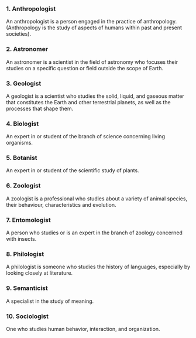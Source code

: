 ### 1. Anthropologist

An anthropologist is a person engaged in the practice of anthropology. (Anthropology is the study of aspects of humans within past and present societies).

### 2. Astronomer

An astronomer is a scientist in the field of astronomy who focuses their studies on a specific question or field outside the scope of Earth.

### 3. Geologist

A geologist is a scientist who studies the solid, liquid, and gaseous matter that constitutes the Earth and other terrestrial planets, as well as the processes that shape them.

### 4. Biologist

An expert in or student of the branch of science concerning living organisms.

### 5. Botanist

An expert in or student of the scientific study of plants.

### 6. Zoologist

A zoologist is a professional who studies about a variety of animal species, their behaviour, characteristics and evolution.

### 7. Entomologist

A person who studies or is an expert in the branch of zoology concerned with insects.

### 8. Philologist

A philologist is someone who studies the history of languages, especially by looking closely at literature.

### 9. Semanticist

A specialist in the study of meaning.

### 10. Sociologist

One who studies human behavior, interaction, and organization.
